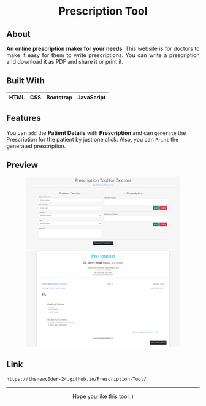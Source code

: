 <h1 align="center">Prescription Tool</h1>

## About
<p align='justify'><strong>An online prescription maker for your needs</strong>. This website is for doctors to make it easy for them to write prescriptions. You can write a 
  prescription and download it as PDF and share it or print it.</p>

## Built With
|HTML|CSS|Bootstrap|JavaScript|
|---|---|---|---|

## Features
You can `add` the **Patient Details** with **Prescription** and can `generate` the Prescription for the patient by just one click. Also, you can `Print` the generated 
prescription.

## Preview
<p align="Center">
  <img src="https://github.com/TheNewC0der-24/Prescription-Tool/blob/master/Preview/Preview-1.png" width="400">
  <img src="https://github.com/TheNewC0der-24/Prescription-Tool/blob/master/Preview/Preview-2.png" width="400">
</p>

## Link
```
https://thenewc0der-24.github.io/Prescription-Tool/
```
  
---
<p align="center">Hope you like this tool :)</p>
